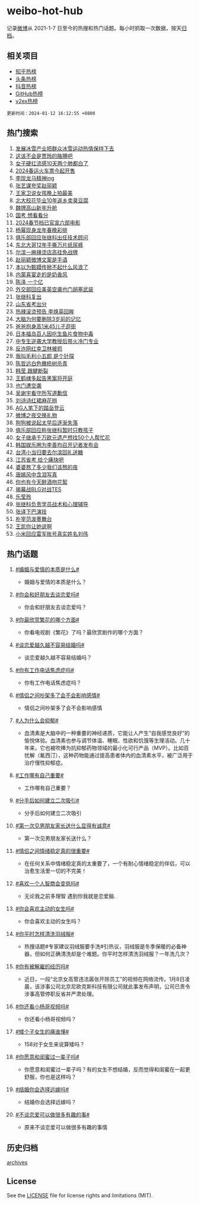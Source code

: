 # weibo-hot-hub

记录[微博](https://www.weibo.com)从 2021-1-7 日至今的热搜和热门话题。每小时抓取一次数据，按天[归档](archives)。

## 相关项目

- [知乎热榜](https://github.com/lonnyzhang423/zhihu-hot-hub)
- [头条热榜](https://github.com/lonnyzhang423/toutiao-hot-hub)
- [抖音热榜](https://github.com/lonnyzhang423/douyin-hot-hub)
- [GitHub热榜](https://github.com/lonnyzhang423/github-hot-hub)
- [v2ex热榜](https://github.com/lonnyzhang423/v2ex-hot-hub)


`更新时间：2024-01-12 16:12:55 +0800`

## 热门搜索

1. [发展冰雪产业把群众冰雪运动热情保持下去](https://m.weibo.cn/search?containerid=100103type%3D1%26t%3D10%26q%3D%23%E5%8F%91%E5%B1%95%E5%86%B0%E9%9B%AA%E4%BA%A7%E4%B8%9A%E6%8A%8A%E7%BE%A4%E4%BC%97%E5%86%B0%E9%9B%AA%E8%BF%90%E5%8A%A8%E7%83%AD%E6%83%85%E4%BF%9D%E6%8C%81%E4%B8%8B%E5%8E%BB%23&stream_entry_id=51&isnewpage=1&extparam=seat%3D1%26cate%3D10103%26q%3D%2523%25E5%258F%2591%25E5%25B1%2595%25E5%2586%25B0%25E9%259B%25AA%25E4%25BA%25A7%25E4%25B8%259A%25E6%258A%258A%25E7%25BE%25A4%25E4%25BC%2597%25E5%2586%25B0%25E9%259B%25AA%25E8%25BF%2590%25E5%258A%25A8%25E7%2583%25AD%25E6%2583%2585%25E4%25BF%259D%25E6%258C%2581%25E4%25B8%258B%25E5%258E%25BB%2523%26dgr%3D0%26pos%3D0%26filter_type%3Drealtimehot%26c_type%3D51%26stream_entry_id%3D51%26display_time%3D1705047174%26pre_seqid%3D170504717444707469219)
1. [这该不会是贾玲的胳膊吧](https://m.weibo.cn/search?containerid=100103type%3D1%26t%3D10%26q%3D%E8%BF%99%E8%AF%A5%E4%B8%8D%E4%BC%9A%E6%98%AF%E8%B4%BE%E7%8E%B2%E7%9A%84%E8%83%B3%E8%86%8A%E5%90%A7&stream_entry_id=31&isnewpage=1&extparam=seat%3D1%26cate%3D5001%26flag%3D1%26filter_type%3Drealtimehot%26stream_entry_id%3D31%26lcate%3D5001%26band_rank%3D1%26q%3D%25E8%25BF%2599%25E8%25AF%25A5%25E4%25B8%258D%25E4%25BC%259A%25E6%2598%25AF%25E8%25B4%25BE%25E7%258E%25B2%25E7%259A%2584%25E8%2583%25B3%25E8%2586%258A%25E5%2590%25A7%26dgr%3D0%26pos%3D0%26c_type%3D31%26realpos%3D1%26display_time%3D1705047174%26pre_seqid%3D170504717444707469219)
1. [女子硬扛流感10天两个肺都白了](https://m.weibo.cn/search?containerid=100103type%3D1%26t%3D10%26q%3D%23%E5%A5%B3%E5%AD%90%E7%A1%AC%E6%89%9B%E6%B5%81%E6%84%9F10%E5%A4%A9%E4%B8%A4%E4%B8%AA%E8%82%BA%E9%83%BD%E7%99%BD%E4%BA%86%23&stream_entry_id=31&isnewpage=1&extparam=seat%3D1%26cate%3D5001%26flag%3D2%26filter_type%3Drealtimehot%26stream_entry_id%3D31%26lcate%3D5001%26band_rank%3D2%26q%3D%2523%25E5%25A5%25B3%25E5%25AD%2590%25E7%25A1%25AC%25E6%2589%259B%25E6%25B5%2581%25E6%2584%259F10%25E5%25A4%25A9%25E4%25B8%25A4%25E4%25B8%25AA%25E8%2582%25BA%25E9%2583%25BD%25E7%2599%25BD%25E4%25BA%2586%2523%26dgr%3D0%26pos%3D1%26c_type%3D31%26realpos%3D2%26display_time%3D1705047174%26pre_seqid%3D170504717444707469219)
1. [2024春运火车票今起开售](https://m.weibo.cn/search?containerid=100103type%3D1%26t%3D10%26q%3D%232024%E6%98%A5%E8%BF%90%E7%81%AB%E8%BD%A6%E7%A5%A8%E4%BB%8A%E8%B5%B7%E5%BC%80%E5%94%AE%23&stream_entry_id=31&isnewpage=1&extparam=seat%3D1%26cate%3D5001%26flag%3D0%26filter_type%3Drealtimehot%26stream_entry_id%3D31%26lcate%3D5001%26band_rank%3D3%26q%3D%25232024%25E6%2598%25A5%25E8%25BF%2590%25E7%2581%25AB%25E8%25BD%25A6%25E7%25A5%25A8%25E4%25BB%258A%25E8%25B5%25B7%25E5%25BC%2580%25E5%2594%25AE%2523%26dgr%3D0%26pos%3D2%26c_type%3D31%26realpos%3D3%26display_time%3D1705047174%26pre_seqid%3D170504717444707469219)
1. [李现龙马精神ing](https://m.weibo.cn/search?containerid=100103type%3D1%26t%3D10%26q%3D%23%E6%9D%8E%E7%8E%B0%E9%BE%99%E9%A9%AC%E7%B2%BE%E7%A5%9Eing%23&stream_entry_id=31&isnewpage=1&extparam=seat%3D1%26cate%3D5001%26topic_ad%3D1%26filter_type%3Drealtimehot%26lcate%3D5001%26is_ad_pos%3D1%26q%3D%2523%25E6%259D%258E%25E7%258E%25B0%25E9%25BE%2599%25E9%25A9%25AC%25E7%25B2%25BE%25E7%25A5%259Eing%2523%26dgr%3D0%26stream_entry_id%3D31%26adid%3D218700%26c_type%3D31%26pos%3D3%26band_rank%3D4%26display_time%3D1705047174%26pre_seqid%3D170504717444707469219)
1. [张艺谋夸奖赵丽颖](https://m.weibo.cn/search?containerid=100103type%3D1%26t%3D10%26q%3D%23%E5%BC%A0%E8%89%BA%E8%B0%8B%E5%A4%B8%E5%A5%96%E8%B5%B5%E4%B8%BD%E9%A2%96%23&stream_entry_id=31&isnewpage=1&extparam=seat%3D1%26cate%3D5001%26flag%3D1%26filter_type%3Drealtimehot%26stream_entry_id%3D31%26lcate%3D5001%26band_rank%3D4%26q%3D%2523%25E5%25BC%25A0%25E8%2589%25BA%25E8%25B0%258B%25E5%25A4%25B8%25E5%25A5%2596%25E8%25B5%25B5%25E4%25B8%25BD%25E9%25A2%2596%2523%26dgr%3D0%26pos%3D4%26c_type%3D31%26realpos%3D4%26display_time%3D1705047174%26pre_seqid%3D170504717444707469219)
1. [王家卫说女孩晚上拍最美](https://m.weibo.cn/search?containerid=100103type%3D1%26t%3D10%26q%3D%23%E7%8E%8B%E5%AE%B6%E5%8D%AB%E8%AF%B4%E5%A5%B3%E5%AD%A9%E6%99%9A%E4%B8%8A%E6%8B%8D%E6%9C%80%E7%BE%8E%23&stream_entry_id=31&isnewpage=1&extparam=seat%3D1%26cate%3D5001%26flag%3D2%26filter_type%3Drealtimehot%26stream_entry_id%3D31%26lcate%3D5001%26band_rank%3D5%26q%3D%2523%25E7%258E%258B%25E5%25AE%25B6%25E5%258D%25AB%25E8%25AF%25B4%25E5%25A5%25B3%25E5%25AD%25A9%25E6%2599%259A%25E4%25B8%258A%25E6%258B%258D%25E6%259C%2580%25E7%25BE%258E%2523%26dgr%3D0%26pos%3D5%26c_type%3D31%26realpos%3D5%26display_time%3D1705047174%26pre_seqid%3D170504717444707469219)
1. [北大校花毕业10年返乡卖臭豆腐](https://m.weibo.cn/search?containerid=100103type%3D1%26t%3D10%26q%3D%23%E5%8C%97%E5%A4%A7%E6%A0%A1%E8%8A%B1%E6%AF%95%E4%B8%9A10%E5%B9%B4%E8%BF%94%E4%B9%A1%E5%8D%96%E8%87%AD%E8%B1%86%E8%85%90%23&stream_entry_id=31&isnewpage=1&extparam=seat%3D1%26cate%3D5001%26flag%3D0%26filter_type%3Drealtimehot%26stream_entry_id%3D31%26lcate%3D5001%26band_rank%3D6%26q%3D%2523%25E5%258C%2597%25E5%25A4%25A7%25E6%25A0%25A1%25E8%258A%25B1%25E6%25AF%2595%25E4%25B8%259A10%25E5%25B9%25B4%25E8%25BF%2594%25E4%25B9%25A1%25E5%258D%2596%25E8%2587%25AD%25E8%25B1%2586%25E8%2585%2590%2523%26dgr%3D0%26pos%3D6%26c_type%3D31%26realpos%3D6%26display_time%3D1705047174%26pre_seqid%3D170504717444707469219)
1. [魏牌高山新年升舱](https://m.weibo.cn/search?containerid=100103type%3D1%26t%3D10%26q%3D%23%E9%AD%8F%E7%89%8C%E9%AB%98%E5%B1%B1%E6%96%B0%E5%B9%B4%E5%8D%87%E8%88%B1%23&stream_entry_id=31&isnewpage=1&extparam=seat%3D1%26cate%3D5001%26topic_ad%3D1%26filter_type%3Drealtimehot%26lcate%3D5001%26is_ad_pos%3D1%26q%3D%2523%25E9%25AD%258F%25E7%2589%258C%25E9%25AB%2598%25E5%25B1%25B1%25E6%2596%25B0%25E5%25B9%25B4%25E5%258D%2587%25E8%2588%25B1%2523%26dgr%3D0%26stream_entry_id%3D31%26adid%3D218715%26c_type%3D31%26pos%3D7%26band_rank%3D7%26display_time%3D1705047174%26pre_seqid%3D170504717444707469219)
1. [国考 想看看分](https://m.weibo.cn/search?containerid=100103type%3D1%26t%3D10%26q%3D%E5%9B%BD%E8%80%83+%E6%83%B3%E7%9C%8B%E7%9C%8B%E5%88%86&stream_entry_id=31&isnewpage=1&extparam=seat%3D1%26cate%3D5001%26flag%3D1%26filter_type%3Drealtimehot%26stream_entry_id%3D31%26lcate%3D5001%26band_rank%3D7%26q%3D%25E5%259B%25BD%25E8%2580%2583%2520%25E6%2583%25B3%25E7%259C%258B%25E7%259C%258B%25E5%2588%2586%26dgr%3D0%26pos%3D8%26c_type%3D31%26realpos%3D7%26display_time%3D1705047174%26pre_seqid%3D170504717444707469219)
1. [2024春节档已官宣六部电影](https://m.weibo.cn/search?containerid=100103type%3D1%26t%3D10%26q%3D%232024%E6%98%A5%E8%8A%82%E6%A1%A3%E5%B7%B2%E5%AE%98%E5%AE%A3%E5%85%AD%E9%83%A8%E7%94%B5%E5%BD%B1%23&stream_entry_id=31&isnewpage=1&extparam=seat%3D1%26cate%3D5001%26flag%3D0%26filter_type%3Drealtimehot%26stream_entry_id%3D31%26lcate%3D5001%26band_rank%3D8%26q%3D%25232024%25E6%2598%25A5%25E8%258A%2582%25E6%25A1%25A3%25E5%25B7%25B2%25E5%25AE%2598%25E5%25AE%25A3%25E5%2585%25AD%25E9%2583%25A8%25E7%2594%25B5%25E5%25BD%25B1%2523%26dgr%3D0%26pos%3D9%26c_type%3D31%26realpos%3D8%26display_time%3D1705047174%26pre_seqid%3D170504717444707469219)
1. [杨幂现身龙年春晚彩排](https://m.weibo.cn/search?containerid=100103type%3D1%26t%3D10%26q%3D%23%E6%9D%A8%E5%B9%82%E7%8E%B0%E8%BA%AB%E9%BE%99%E5%B9%B4%E6%98%A5%E6%99%9A%E5%BD%A9%E6%8E%92%23&stream_entry_id=31&isnewpage=1&extparam=seat%3D1%26cate%3D5001%26flag%3D1%26filter_type%3Drealtimehot%26stream_entry_id%3D31%26lcate%3D5001%26band_rank%3D9%26q%3D%2523%25E6%259D%25A8%25E5%25B9%2582%25E7%258E%25B0%25E8%25BA%25AB%25E9%25BE%2599%25E5%25B9%25B4%25E6%2598%25A5%25E6%2599%259A%25E5%25BD%25A9%25E6%258E%2592%2523%26dgr%3D0%26pos%3D10%26c_type%3D31%26realpos%3D9%26display_time%3D1705047174%26pre_seqid%3D170504717444707469219)
1. [俱乐部回应张继科出任技术顾问](https://m.weibo.cn/search?containerid=100103type%3D1%26t%3D10%26q%3D%23%E4%BF%B1%E4%B9%90%E9%83%A8%E5%9B%9E%E5%BA%94%E5%BC%A0%E7%BB%A7%E7%A7%91%E5%87%BA%E4%BB%BB%E6%8A%80%E6%9C%AF%E9%A1%BE%E9%97%AE%23&stream_entry_id=31&isnewpage=1&extparam=seat%3D1%26cate%3D5001%26flag%3D1%26filter_type%3Drealtimehot%26stream_entry_id%3D31%26lcate%3D5001%26band_rank%3D10%26q%3D%2523%25E4%25BF%25B1%25E4%25B9%2590%25E9%2583%25A8%25E5%259B%259E%25E5%25BA%2594%25E5%25BC%25A0%25E7%25BB%25A7%25E7%25A7%2591%25E5%2587%25BA%25E4%25BB%25BB%25E6%258A%2580%25E6%259C%25AF%25E9%25A1%25BE%25E9%2597%25AE%2523%26dgr%3D0%26pos%3D11%26c_type%3D31%26realpos%3D10%26display_time%3D1705047174%26pre_seqid%3D170504717444707469219)
1. [东北大哥12年手撕万片纸尿裤](https://m.weibo.cn/search?containerid=100103type%3D1%26t%3D10%26q%3D%23%E4%B8%9C%E5%8C%97%E5%A4%A7%E5%93%A512%E5%B9%B4%E6%89%8B%E6%92%95%E4%B8%87%E7%89%87%E7%BA%B8%E5%B0%BF%E8%A3%A4%23&stream_entry_id=31&isnewpage=1&extparam=seat%3D1%26cate%3D5001%26flag%3D32768%26filter_type%3Drealtimehot%26stream_entry_id%3D31%26lcate%3D5001%26band_rank%3D11%26q%3D%2523%25E4%25B8%259C%25E5%258C%2597%25E5%25A4%25A7%25E5%2593%25A512%25E5%25B9%25B4%25E6%2589%258B%25E6%2592%2595%25E4%25B8%2587%25E7%2589%2587%25E7%25BA%25B8%25E5%25B0%25BF%25E8%25A3%25A4%2523%26dgr%3D0%26pos%3D12%26c_type%3D31%26realpos%3D11%26display_time%3D1705047174%26pre_seqid%3D170504717444707469219)
1. [尔滨一麻辣烫店高挂免战牌](https://m.weibo.cn/search?containerid=100103type%3D1%26t%3D10%26q%3D%23%E5%B0%94%E6%BB%A8%E4%B8%80%E9%BA%BB%E8%BE%A3%E7%83%AB%E5%BA%97%E9%AB%98%E6%8C%82%E5%85%8D%E6%88%98%E7%89%8C%23&stream_entry_id=31&isnewpage=1&extparam=seat%3D1%26cate%3D5001%26flag%3D32768%26filter_type%3Drealtimehot%26stream_entry_id%3D31%26lcate%3D5001%26band_rank%3D12%26q%3D%2523%25E5%25B0%2594%25E6%25BB%25A8%25E4%25B8%2580%25E9%25BA%25BB%25E8%25BE%25A3%25E7%2583%25AB%25E5%25BA%2597%25E9%25AB%2598%25E6%258C%2582%25E5%2585%258D%25E6%2588%2598%25E7%2589%258C%2523%26dgr%3D0%26pos%3D13%26c_type%3D31%26realpos%3D12%26display_time%3D1705047174%26pre_seqid%3D170504717444707469219)
1. [赵丽颖微博文案是手语](https://m.weibo.cn/search?containerid=100103type%3D1%26t%3D10%26q%3D%23%E8%B5%B5%E4%B8%BD%E9%A2%96%E5%BE%AE%E5%8D%9A%E6%96%87%E6%A1%88%E6%98%AF%E6%89%8B%E8%AF%AD%23&stream_entry_id=31&isnewpage=1&extparam=seat%3D1%26cate%3D5001%26flag%3D2%26filter_type%3Drealtimehot%26stream_entry_id%3D31%26lcate%3D5001%26band_rank%3D13%26q%3D%2523%25E8%25B5%25B5%25E4%25B8%25BD%25E9%25A2%2596%25E5%25BE%25AE%25E5%258D%259A%25E6%2596%2587%25E6%25A1%2588%25E6%2598%25AF%25E6%2589%258B%25E8%25AF%25AD%2523%26dgr%3D0%26pos%3D14%26c_type%3D31%26realpos%3D13%26display_time%3D1705047174%26pre_seqid%3D170504717444707469219)
1. [本以为甄嬛传掀不起什么风浪了](https://m.weibo.cn/search?containerid=100103type%3D1%26t%3D10%26q%3D%23%E6%9C%AC%E4%BB%A5%E4%B8%BA%E7%94%84%E5%AC%9B%E4%BC%A0%E6%8E%80%E4%B8%8D%E8%B5%B7%E4%BB%80%E4%B9%88%E9%A3%8E%E6%B5%AA%E4%BA%86%23&stream_entry_id=31&isnewpage=1&extparam=seat%3D1%26cate%3D5001%26flag%3D1%26filter_type%3Drealtimehot%26stream_entry_id%3D31%26lcate%3D5001%26band_rank%3D14%26q%3D%2523%25E6%259C%25AC%25E4%25BB%25A5%25E4%25B8%25BA%25E7%2594%2584%25E5%25AC%259B%25E4%25BC%25A0%25E6%258E%2580%25E4%25B8%258D%25E8%25B5%25B7%25E4%25BB%2580%25E4%25B9%2588%25E9%25A3%258E%25E6%25B5%25AA%25E4%25BA%2586%2523%26dgr%3D0%26pos%3D15%26c_type%3D31%26realpos%3D14%26display_time%3D1705047174%26pre_seqid%3D170504717444707469219)
1. [内蒙喜宴走的是奶香风](https://m.weibo.cn/search?containerid=100103type%3D1%26t%3D10%26q%3D%23%E5%86%85%E8%92%99%E5%96%9C%E5%AE%B4%E8%B5%B0%E7%9A%84%E6%98%AF%E5%A5%B6%E9%A6%99%E9%A3%8E%23&stream_entry_id=31&isnewpage=1&extparam=seat%3D1%26cate%3D5001%26filter_type%3Drealtimehot%26realpos%3D15%26lcate%3D5001%26band_rank%3D15%26q%3D%2523%25E5%2586%2585%25E8%2592%2599%25E5%2596%259C%25E5%25AE%25B4%25E8%25B5%25B0%25E7%259A%2584%25E6%2598%25AF%25E5%25A5%25B6%25E9%25A6%2599%25E9%25A3%258E%2523%26dgr%3D0%26stream_entry_id%3D31%26flag%3D0%26c_type%3D31%26adid%3D218810%26pos%3D16%26display_time%3D1705047174%26pre_seqid%3D170504717444707469219)
1. [陈泽 一个亿](https://m.weibo.cn/search?containerid=100103type%3D1%26t%3D10%26q%3D%E9%99%88%E6%B3%BD+%E4%B8%80%E4%B8%AA%E4%BA%BF&stream_entry_id=31&isnewpage=1&extparam=seat%3D1%26cate%3D5001%26flag%3D2%26filter_type%3Drealtimehot%26stream_entry_id%3D31%26lcate%3D5001%26band_rank%3D16%26q%3D%25E9%2599%2588%25E6%25B3%25BD%2520%25E4%25B8%2580%25E4%25B8%25AA%25E4%25BA%25BF%26dgr%3D0%26pos%3D17%26c_type%3D31%26realpos%3D16%26display_time%3D1705047174%26pre_seqid%3D170504717444707469219)
1. [外交部回应美英空袭也门胡塞武装](https://m.weibo.cn/search?containerid=100103type%3D1%26t%3D10%26q%3D%23%E5%A4%96%E4%BA%A4%E9%83%A8%E5%9B%9E%E5%BA%94%E7%BE%8E%E8%8B%B1%E7%A9%BA%E8%A2%AD%E4%B9%9F%E9%97%A8%E8%83%A1%E5%A1%9E%E6%AD%A6%E8%A3%85%23&stream_entry_id=31&isnewpage=1&extparam=seat%3D1%26cate%3D5001%26flag%3D1%26filter_type%3Drealtimehot%26stream_entry_id%3D31%26lcate%3D5001%26band_rank%3D17%26q%3D%2523%25E5%25A4%2596%25E4%25BA%25A4%25E9%2583%25A8%25E5%259B%259E%25E5%25BA%2594%25E7%25BE%258E%25E8%258B%25B1%25E7%25A9%25BA%25E8%25A2%25AD%25E4%25B9%259F%25E9%2597%25A8%25E8%2583%25A1%25E5%25A1%259E%25E6%25AD%25A6%25E8%25A3%2585%2523%26dgr%3D0%26pos%3D18%26c_type%3D31%26realpos%3D17%26display_time%3D1705047174%26pre_seqid%3D170504717444707469219)
1. [张继科复出](https://m.weibo.cn/search?containerid=100103type%3D1%26t%3D10%26q%3D%E5%BC%A0%E7%BB%A7%E7%A7%91%E5%A4%8D%E5%87%BA&stream_entry_id=31&isnewpage=1&extparam=seat%3D1%26cate%3D5001%26flag%3D2%26filter_type%3Drealtimehot%26stream_entry_id%3D31%26lcate%3D5001%26band_rank%3D18%26q%3D%25E5%25BC%25A0%25E7%25BB%25A7%25E7%25A7%2591%25E5%25A4%258D%25E5%2587%25BA%26dgr%3D0%26pos%3D19%26c_type%3D31%26realpos%3D18%26display_time%3D1705047174%26pre_seqid%3D170504717444707469219)
1. [山东省考出分](https://m.weibo.cn/search?containerid=100103type%3D1%26t%3D10%26q%3D%E5%B1%B1%E4%B8%9C%E7%9C%81%E8%80%83%E5%87%BA%E5%88%86&stream_entry_id=31&isnewpage=1&extparam=seat%3D1%26cate%3D5001%26flag%3D0%26filter_type%3Drealtimehot%26stream_entry_id%3D31%26lcate%3D5001%26band_rank%3D19%26q%3D%25E5%25B1%25B1%25E4%25B8%259C%25E7%259C%2581%25E8%2580%2583%25E5%2587%25BA%25E5%2588%2586%26dgr%3D0%26pos%3D20%26c_type%3D31%26realpos%3D19%26display_time%3D1705047174%26pre_seqid%3D170504717444707469219)
1. [热辣滚烫预告 李焕英回眸](https://m.weibo.cn/search?containerid=100103type%3D1%26t%3D10%26q%3D%E7%83%AD%E8%BE%A3%E6%BB%9A%E7%83%AB%E9%A2%84%E5%91%8A+%E6%9D%8E%E7%84%95%E8%8B%B1%E5%9B%9E%E7%9C%B8&stream_entry_id=31&isnewpage=1&extparam=seat%3D1%26cate%3D5001%26flag%3D0%26filter_type%3Drealtimehot%26stream_entry_id%3D31%26lcate%3D5001%26band_rank%3D20%26q%3D%25E7%2583%25AD%25E8%25BE%25A3%25E6%25BB%259A%25E7%2583%25AB%25E9%25A2%2584%25E5%2591%258A%2520%25E6%259D%258E%25E7%2584%2595%25E8%258B%25B1%25E5%259B%259E%25E7%259C%25B8%26dgr%3D0%26pos%3D21%26c_type%3D31%26realpos%3D20%26display_time%3D1705047174%26pre_seqid%3D170504717444707469219)
1. [大脑为何要删除3岁前的记忆](https://m.weibo.cn/search?containerid=100103type%3D1%26t%3D10%26q%3D%23%E5%A4%A7%E8%84%91%E4%B8%BA%E4%BD%95%E8%A6%81%E5%88%A0%E9%99%A43%E5%B2%81%E5%89%8D%E7%9A%84%E8%AE%B0%E5%BF%86%23&stream_entry_id=31&isnewpage=1&extparam=seat%3D1%26cate%3D5001%26flag%3D0%26filter_type%3Drealtimehot%26stream_entry_id%3D31%26lcate%3D5001%26band_rank%3D21%26q%3D%2523%25E5%25A4%25A7%25E8%2584%2591%25E4%25B8%25BA%25E4%25BD%2595%25E8%25A6%2581%25E5%2588%25A0%25E9%2599%25A43%25E5%25B2%2581%25E5%2589%258D%25E7%259A%2584%25E8%25AE%25B0%25E5%25BF%2586%2523%26dgr%3D0%26pos%3D22%26c_type%3D31%26realpos%3D21%26display_time%3D1705047174%26pre_seqid%3D170504717444707469219)
1. [爸爸抱身高1米45儿子逛街](https://m.weibo.cn/search?containerid=100103type%3D1%26t%3D10%26q%3D%23%E7%88%B8%E7%88%B8%E6%8A%B1%E8%BA%AB%E9%AB%981%E7%B1%B345%E5%84%BF%E5%AD%90%E9%80%9B%E8%A1%97%23&stream_entry_id=31&isnewpage=1&extparam=seat%3D1%26cate%3D5001%26flag%3D0%26filter_type%3Drealtimehot%26stream_entry_id%3D31%26lcate%3D5001%26band_rank%3D22%26q%3D%2523%25E7%2588%25B8%25E7%2588%25B8%25E6%258A%25B1%25E8%25BA%25AB%25E9%25AB%25981%25E7%25B1%25B345%25E5%2584%25BF%25E5%25AD%2590%25E9%2580%259B%25E8%25A1%2597%2523%26dgr%3D0%26pos%3D23%26c_type%3D31%26realpos%3D22%26display_time%3D1705047174%26pre_seqid%3D170504717444707469219)
1. [日本福岛百人因吃生鱼片食物中毒](https://m.weibo.cn/search?containerid=100103type%3D1%26t%3D10%26q%3D%23%E6%97%A5%E6%9C%AC%E7%A6%8F%E5%B2%9B%E7%99%BE%E4%BA%BA%E5%9B%A0%E5%90%83%E7%94%9F%E9%B1%BC%E7%89%87%E9%A3%9F%E7%89%A9%E4%B8%AD%E6%AF%92%23&stream_entry_id=31&isnewpage=1&extparam=seat%3D1%26cate%3D5001%26flag%3D0%26filter_type%3Drealtimehot%26stream_entry_id%3D31%26lcate%3D5001%26band_rank%3D23%26q%3D%2523%25E6%2597%25A5%25E6%259C%25AC%25E7%25A6%258F%25E5%25B2%259B%25E7%2599%25BE%25E4%25BA%25BA%25E5%259B%25A0%25E5%2590%2583%25E7%2594%259F%25E9%25B1%25BC%25E7%2589%2587%25E9%25A3%259F%25E7%2589%25A9%25E4%25B8%25AD%25E6%25AF%2592%2523%26dgr%3D0%26pos%3D24%26c_type%3D31%26realpos%3D23%26display_time%3D1705047174%26pre_seqid%3D170504717444707469219)
1. [中专生逆袭大学教授后带火冷门专业](https://m.weibo.cn/search?containerid=100103type%3D1%26t%3D10%26q%3D%23%E4%B8%AD%E4%B8%93%E7%94%9F%E9%80%86%E8%A2%AD%E5%A4%A7%E5%AD%A6%E6%95%99%E6%8E%88%E5%90%8E%E5%B8%A6%E7%81%AB%E5%86%B7%E9%97%A8%E4%B8%93%E4%B8%9A%23&stream_entry_id=31&isnewpage=1&extparam=seat%3D1%26cate%3D5001%26flag%3D1%26filter_type%3Drealtimehot%26stream_entry_id%3D31%26lcate%3D5001%26band_rank%3D24%26q%3D%2523%25E4%25B8%25AD%25E4%25B8%2593%25E7%2594%259F%25E9%2580%2586%25E8%25A2%25AD%25E5%25A4%25A7%25E5%25AD%25A6%25E6%2595%2599%25E6%258E%2588%25E5%2590%258E%25E5%25B8%25A6%25E7%2581%25AB%25E5%2586%25B7%25E9%2597%25A8%25E4%25B8%2593%25E4%25B8%259A%2523%26dgr%3D0%26pos%3D25%26c_type%3D31%26realpos%3D24%26display_time%3D1705047174%26pre_seqid%3D170504717444707469219)
1. [反诈网红幸卫林被抓](https://m.weibo.cn/search?containerid=100103type%3D1%26t%3D10%26q%3D%23%E5%8F%8D%E8%AF%88%E7%BD%91%E7%BA%A2%E5%B9%B8%E5%8D%AB%E6%9E%97%E8%A2%AB%E6%8A%93%23&stream_entry_id=31&isnewpage=1&extparam=seat%3D1%26cate%3D5001%26flag%3D0%26filter_type%3Drealtimehot%26stream_entry_id%3D31%26lcate%3D5001%26band_rank%3D25%26q%3D%2523%25E5%258F%258D%25E8%25AF%2588%25E7%25BD%2591%25E7%25BA%25A2%25E5%25B9%25B8%25E5%258D%25AB%25E6%259E%2597%25E8%25A2%25AB%25E6%258A%2593%2523%26dgr%3D0%26pos%3D26%26c_type%3D31%26realpos%3D25%26display_time%3D1705047174%26pre_seqid%3D170504717444707469219)
1. [我叫毛利小五郎 是个针探](https://m.weibo.cn/search?containerid=100103type%3D1%26t%3D10%26q%3D%E6%88%91%E5%8F%AB%E6%AF%9B%E5%88%A9%E5%B0%8F%E4%BA%94%E9%83%8E+%E6%98%AF%E4%B8%AA%E9%92%88%E6%8E%A2&stream_entry_id=31&isnewpage=1&extparam=seat%3D1%26cate%3D5001%26flag%3D1%26filter_type%3Drealtimehot%26stream_entry_id%3D31%26lcate%3D5001%26band_rank%3D26%26q%3D%25E6%2588%2591%25E5%258F%25AB%25E6%25AF%259B%25E5%2588%25A9%25E5%25B0%258F%25E4%25BA%2594%25E9%2583%258E%2520%25E6%2598%25AF%25E4%25B8%25AA%25E9%2592%2588%25E6%258E%25A2%26dgr%3D0%26pos%3D27%26c_type%3D31%26realpos%3D26%26display_time%3D1705047174%26pre_seqid%3D170504717444707469219)
1. [陈哲远白色橄榄树杀青](https://m.weibo.cn/search?containerid=100103type%3D1%26t%3D10%26q%3D%23%E9%99%88%E5%93%B2%E8%BF%9C%E7%99%BD%E8%89%B2%E6%A9%84%E6%A6%84%E6%A0%91%E6%9D%80%E9%9D%92%23&stream_entry_id=31&isnewpage=1&extparam=seat%3D1%26cate%3D5001%26flag%3D1%26filter_type%3Drealtimehot%26stream_entry_id%3D31%26lcate%3D5001%26band_rank%3D27%26q%3D%2523%25E9%2599%2588%25E5%2593%25B2%25E8%25BF%259C%25E7%2599%25BD%25E8%2589%25B2%25E6%25A9%2584%25E6%25A6%2584%25E6%25A0%2591%25E6%259D%2580%25E9%259D%2592%2523%26dgr%3D0%26pos%3D28%26c_type%3D31%26realpos%3D27%26display_time%3D1705047174%26pre_seqid%3D170504717444707469219)
1. [韩莹 跟腱断裂](https://m.weibo.cn/search?containerid=100103type%3D1%26t%3D10%26q%3D%E9%9F%A9%E8%8E%B9+%E8%B7%9F%E8%85%B1%E6%96%AD%E8%A3%82&stream_entry_id=31&isnewpage=1&extparam=seat%3D1%26cate%3D5001%26flag%3D0%26filter_type%3Drealtimehot%26stream_entry_id%3D31%26lcate%3D5001%26band_rank%3D28%26q%3D%25E9%259F%25A9%25E8%258E%25B9%2520%25E8%25B7%259F%25E8%2585%25B1%25E6%2596%25AD%25E8%25A3%2582%26dgr%3D0%26pos%3D29%26c_type%3D31%26realpos%3D28%26display_time%3D1705047174%26pre_seqid%3D170504717444707469219)
1. [王鹤棣多起告黑案将开庭](https://m.weibo.cn/search?containerid=100103type%3D1%26t%3D10%26q%3D%23%E7%8E%8B%E9%B9%A4%E6%A3%A3%E5%A4%9A%E8%B5%B7%E5%91%8A%E9%BB%91%E6%A1%88%E5%B0%86%E5%BC%80%E5%BA%AD%23&stream_entry_id=31&isnewpage=1&extparam=seat%3D1%26cate%3D5001%26flag%3D1%26filter_type%3Drealtimehot%26stream_entry_id%3D31%26lcate%3D5001%26band_rank%3D29%26q%3D%2523%25E7%258E%258B%25E9%25B9%25A4%25E6%25A3%25A3%25E5%25A4%259A%25E8%25B5%25B7%25E5%2591%258A%25E9%25BB%2591%25E6%25A1%2588%25E5%25B0%2586%25E5%25BC%2580%25E5%25BA%25AD%2523%26dgr%3D0%26pos%3D30%26c_type%3D31%26realpos%3D29%26display_time%3D1705047174%26pre_seqid%3D170504717444707469219)
1. [也门遭空袭](https://m.weibo.cn/search?containerid=100103type%3D1%26t%3D10%26q%3D%23%E4%B9%9F%E9%97%A8%E9%81%AD%E7%A9%BA%E8%A2%AD%23&stream_entry_id=31&isnewpage=1&extparam=seat%3D1%26cate%3D5001%26flag%3D0%26filter_type%3Drealtimehot%26stream_entry_id%3D31%26lcate%3D5001%26band_rank%3D30%26q%3D%2523%25E4%25B9%259F%25E9%2597%25A8%25E9%2581%25AD%25E7%25A9%25BA%25E8%25A2%25AD%2523%26dgr%3D0%26pos%3D31%26c_type%3D31%26realpos%3D30%26display_time%3D1705047174%26pre_seqid%3D170504717444707469219)
1. [吴谢宇看守所写道歉信](https://m.weibo.cn/search?containerid=100103type%3D1%26t%3D10%26q%3D%23%E5%90%B4%E8%B0%A2%E5%AE%87%E7%9C%8B%E5%AE%88%E6%89%80%E5%86%99%E9%81%93%E6%AD%89%E4%BF%A1%23&stream_entry_id=31&isnewpage=1&extparam=seat%3D1%26cate%3D5001%26flag%3D1%26filter_type%3Drealtimehot%26stream_entry_id%3D31%26lcate%3D5001%26band_rank%3D31%26q%3D%2523%25E5%2590%25B4%25E8%25B0%25A2%25E5%25AE%2587%25E7%259C%258B%25E5%25AE%2588%25E6%2589%2580%25E5%2586%2599%25E9%2581%2593%25E6%25AD%2589%25E4%25BF%25A1%2523%26dgr%3D0%26pos%3D32%26c_type%3D31%26realpos%3D31%26display_time%3D1705047174%26pre_seqid%3D170504717444707469219)
1. [刘诗诗红裙麻花辫](https://m.weibo.cn/search?containerid=100103type%3D1%26t%3D10%26q%3D%23%E5%88%98%E8%AF%97%E8%AF%97%E7%BA%A2%E8%A3%99%E9%BA%BB%E8%8A%B1%E8%BE%AB%23&stream_entry_id=31&isnewpage=1&extparam=seat%3D1%26cate%3D5001%26flag%3D1%26filter_type%3Drealtimehot%26stream_entry_id%3D31%26lcate%3D5001%26band_rank%3D32%26q%3D%2523%25E5%2588%2598%25E8%25AF%2597%25E8%25AF%2597%25E7%25BA%25A2%25E8%25A3%2599%25E9%25BA%25BB%25E8%258A%25B1%25E8%25BE%25AB%2523%26dgr%3D0%26pos%3D33%26c_type%3D31%26realpos%3D32%26display_time%3D1705047174%26pre_seqid%3D170504717444707469219)
1. [AG人笔下的踏岳登云](https://m.weibo.cn/search?containerid=100103type%3D1%26t%3D10%26q%3D%23AG%E4%BA%BA%E7%AC%94%E4%B8%8B%E7%9A%84%E8%B8%8F%E5%B2%B3%E7%99%BB%E4%BA%91%23&stream_entry_id=31&isnewpage=1&extparam=seat%3D1%26cate%3D5001%26flag%3D1%26filter_type%3Drealtimehot%26stream_entry_id%3D31%26lcate%3D5001%26band_rank%3D33%26q%3D%2523AG%25E4%25BA%25BA%25E7%25AC%2594%25E4%25B8%258B%25E7%259A%2584%25E8%25B8%258F%25E5%25B2%25B3%25E7%2599%25BB%25E4%25BA%2591%2523%26dgr%3D0%26pos%3D34%26c_type%3D31%26realpos%3D33%26display_time%3D1705047174%26pre_seqid%3D170504717444707469219)
1. [微博之夜交换礼物](https://m.weibo.cn/search?containerid=100103type%3D1%26t%3D10%26q%3D%23%E5%BE%AE%E5%8D%9A%E4%B9%8B%E5%A4%9C%E4%BA%A4%E6%8D%A2%E7%A4%BC%E7%89%A9%23&stream_entry_id=31&isnewpage=1&extparam=seat%3D1%26cate%3D5001%26flag%3D1%26filter_type%3Drealtimehot%26stream_entry_id%3D31%26lcate%3D5001%26band_rank%3D34%26q%3D%2523%25E5%25BE%25AE%25E5%258D%259A%25E4%25B9%258B%25E5%25A4%259C%25E4%25BA%25A4%25E6%258D%25A2%25E7%25A4%25BC%25E7%2589%25A9%2523%26dgr%3D0%26pos%3D35%26c_type%3D31%26realpos%3D34%26display_time%3D1705047174%26pre_seqid%3D170504717444707469219)
1. [狗狗被说起太早后逐渐失落](https://m.weibo.cn/search?containerid=100103type%3D1%26t%3D10%26q%3D%E7%8B%97%E7%8B%97%E8%A2%AB%E8%AF%B4%E8%B5%B7%E5%A4%AA%E6%97%A9%E5%90%8E%E9%80%90%E6%B8%90%E5%A4%B1%E8%90%BD&stream_entry_id=31&isnewpage=1&extparam=seat%3D1%26cate%3D5001%26flag%3D1%26filter_type%3Drealtimehot%26stream_entry_id%3D31%26lcate%3D5001%26band_rank%3D35%26q%3D%25E7%258B%2597%25E7%258B%2597%25E8%25A2%25AB%25E8%25AF%25B4%25E8%25B5%25B7%25E5%25A4%25AA%25E6%2597%25A9%25E5%2590%258E%25E9%2580%2590%25E6%25B8%2590%25E5%25A4%25B1%25E8%2590%25BD%26dgr%3D0%26pos%3D36%26c_type%3D31%26realpos%3D35%26display_time%3D1705047174%26pre_seqid%3D170504717444707469219)
1. [俱乐部回应称张继科暂时只教孩子](https://m.weibo.cn/search?containerid=100103type%3D1%26t%3D10%26q%3D%23%E4%BF%B1%E4%B9%90%E9%83%A8%E5%9B%9E%E5%BA%94%E7%A7%B0%E5%BC%A0%E7%BB%A7%E7%A7%91%E6%9A%82%E6%97%B6%E5%8F%AA%E6%95%99%E5%AD%A9%E5%AD%90%23&stream_entry_id=31&isnewpage=1&extparam=seat%3D1%26cate%3D5001%26flag%3D1%26filter_type%3Drealtimehot%26stream_entry_id%3D31%26lcate%3D5001%26band_rank%3D36%26q%3D%2523%25E4%25BF%25B1%25E4%25B9%2590%25E9%2583%25A8%25E5%259B%259E%25E5%25BA%2594%25E7%25A7%25B0%25E5%25BC%25A0%25E7%25BB%25A7%25E7%25A7%2591%25E6%259A%2582%25E6%2597%25B6%25E5%258F%25AA%25E6%2595%2599%25E5%25AD%25A9%25E5%25AD%2590%2523%26dgr%3D0%26pos%3D37%26c_type%3D31%26realpos%3D36%26display_time%3D1705047174%26pre_seqid%3D170504717444707469219)
1. [女子继承千万欧元遗产想找50个人帮忙花](https://m.weibo.cn/search?containerid=100103type%3D1%26t%3D10%26q%3D%23%E5%A5%B3%E5%AD%90%E7%BB%A7%E6%89%BF%E5%8D%83%E4%B8%87%E6%AC%A7%E5%85%83%E9%81%97%E4%BA%A7%E6%83%B3%E6%89%BE50%E4%B8%AA%E4%BA%BA%E5%B8%AE%E5%BF%99%E8%8A%B1%23&stream_entry_id=31&isnewpage=1&extparam=seat%3D1%26cate%3D5001%26flag%3D0%26filter_type%3Drealtimehot%26stream_entry_id%3D31%26lcate%3D5001%26band_rank%3D37%26q%3D%2523%25E5%25A5%25B3%25E5%25AD%2590%25E7%25BB%25A7%25E6%2589%25BF%25E5%258D%2583%25E4%25B8%2587%25E6%25AC%25A7%25E5%2585%2583%25E9%2581%2597%25E4%25BA%25A7%25E6%2583%25B3%25E6%2589%25BE50%25E4%25B8%25AA%25E4%25BA%25BA%25E5%25B8%25AE%25E5%25BF%2599%25E8%258A%25B1%2523%26dgr%3D0%26pos%3D38%26c_type%3D31%26realpos%3D37%26display_time%3D1705047174%26pre_seqid%3D170504717444707469219)
1. [韩国娱乐圈为李善均召开记者发布会](https://m.weibo.cn/search?containerid=100103type%3D1%26t%3D10%26q%3D%23%E9%9F%A9%E5%9B%BD%E5%A8%B1%E4%B9%90%E5%9C%88%E4%B8%BA%E6%9D%8E%E5%96%84%E5%9D%87%E5%8F%AC%E5%BC%80%E8%AE%B0%E8%80%85%E5%8F%91%E5%B8%83%E4%BC%9A%23&stream_entry_id=31&isnewpage=1&extparam=seat%3D1%26cate%3D5001%26flag%3D0%26filter_type%3Drealtimehot%26stream_entry_id%3D31%26lcate%3D5001%26band_rank%3D38%26q%3D%2523%25E9%259F%25A9%25E5%259B%25BD%25E5%25A8%25B1%25E4%25B9%2590%25E5%259C%2588%25E4%25B8%25BA%25E6%259D%258E%25E5%2596%2584%25E5%259D%2587%25E5%258F%25AC%25E5%25BC%2580%25E8%25AE%25B0%25E8%2580%2585%25E5%258F%2591%25E5%25B8%2583%25E4%25BC%259A%2523%26dgr%3D0%26pos%3D39%26c_type%3D31%26realpos%3D38%26display_time%3D1705047174%26pre_seqid%3D170504717444707469219)
1. [台湾小当归要去尔滨回礼送糖](https://m.weibo.cn/search?containerid=100103type%3D1%26t%3D10%26q%3D%23%E5%8F%B0%E6%B9%BE%E5%B0%8F%E5%BD%93%E5%BD%92%E8%A6%81%E5%8E%BB%E5%B0%94%E6%BB%A8%E5%9B%9E%E7%A4%BC%E9%80%81%E7%B3%96%23&stream_entry_id=31&isnewpage=1&extparam=seat%3D1%26cate%3D5001%26flag%3D32768%26filter_type%3Drealtimehot%26stream_entry_id%3D31%26lcate%3D5001%26band_rank%3D39%26q%3D%2523%25E5%258F%25B0%25E6%25B9%25BE%25E5%25B0%258F%25E5%25BD%2593%25E5%25BD%2592%25E8%25A6%2581%25E5%258E%25BB%25E5%25B0%2594%25E6%25BB%25A8%25E5%259B%259E%25E7%25A4%25BC%25E9%2580%2581%25E7%25B3%2596%2523%26dgr%3D0%26pos%3D40%26c_type%3D31%26realpos%3D39%26display_time%3D1705047174%26pre_seqid%3D170504717444707469219)
1. [江苏省考 给个痛快吧](https://m.weibo.cn/search?containerid=100103type%3D1%26t%3D10%26q%3D%E6%B1%9F%E8%8B%8F%E7%9C%81%E8%80%83+%E7%BB%99%E4%B8%AA%E7%97%9B%E5%BF%AB%E5%90%A7&stream_entry_id=31&isnewpage=1&extparam=seat%3D1%26cate%3D5001%26flag%3D1%26filter_type%3Drealtimehot%26stream_entry_id%3D31%26lcate%3D5001%26band_rank%3D40%26q%3D%25E6%25B1%259F%25E8%258B%258F%25E7%259C%2581%25E8%2580%2583%2520%25E7%25BB%2599%25E4%25B8%25AA%25E7%2597%259B%25E5%25BF%25AB%25E5%2590%25A7%26dgr%3D0%26pos%3D41%26c_type%3D31%26realpos%3D40%26display_time%3D1705047174%26pre_seqid%3D170504717444707469219)
1. [婆婆熬了多少我们该熬的夜](https://m.weibo.cn/search?containerid=100103type%3D1%26t%3D10%26q%3D%23%E5%A9%86%E5%A9%86%E7%86%AC%E4%BA%86%E5%A4%9A%E5%B0%91%E6%88%91%E4%BB%AC%E8%AF%A5%E7%86%AC%E7%9A%84%E5%A4%9C%23&stream_entry_id=31&isnewpage=1&extparam=seat%3D1%26cate%3D5001%26flag%3D0%26filter_type%3Drealtimehot%26stream_entry_id%3D31%26lcate%3D5001%26band_rank%3D41%26q%3D%2523%25E5%25A9%2586%25E5%25A9%2586%25E7%2586%25AC%25E4%25BA%2586%25E5%25A4%259A%25E5%25B0%2591%25E6%2588%2591%25E4%25BB%25AC%25E8%25AF%25A5%25E7%2586%25AC%25E7%259A%2584%25E5%25A4%259C%2523%26dgr%3D0%26pos%3D42%26c_type%3D31%26realpos%3D41%26display_time%3D1705047174%26pre_seqid%3D170504717444707469219)
1. [唐嫣风中含泪写真](https://m.weibo.cn/search?containerid=100103type%3D1%26t%3D10%26q%3D%E5%94%90%E5%AB%A3%E9%A3%8E%E4%B8%AD%E5%90%AB%E6%B3%AA%E5%86%99%E7%9C%9F&stream_entry_id=31&isnewpage=1&extparam=seat%3D1%26cate%3D5001%26flag%3D0%26filter_type%3Drealtimehot%26stream_entry_id%3D31%26lcate%3D5001%26band_rank%3D42%26q%3D%25E5%2594%2590%25E5%25AB%25A3%25E9%25A3%258E%25E4%25B8%25AD%25E5%2590%25AB%25E6%25B3%25AA%25E5%2586%2599%25E7%259C%259F%26dgr%3D0%26pos%3D43%26c_type%3D31%26realpos%3D42%26display_time%3D1705047174%26pre_seqid%3D170504717444707469219)
1. [你也有今天醉酒吻花絮](https://m.weibo.cn/search?containerid=100103type%3D1%26t%3D10%26q%3D%E4%BD%A0%E4%B9%9F%E6%9C%89%E4%BB%8A%E5%A4%A9%E9%86%89%E9%85%92%E5%90%BB%E8%8A%B1%E7%B5%AE&stream_entry_id=31&isnewpage=1&extparam=seat%3D1%26cate%3D5001%26flag%3D1%26filter_type%3Drealtimehot%26stream_entry_id%3D31%26lcate%3D5001%26band_rank%3D43%26q%3D%25E4%25BD%25A0%25E4%25B9%259F%25E6%259C%2589%25E4%25BB%258A%25E5%25A4%25A9%25E9%2586%2589%25E9%2585%2592%25E5%2590%25BB%25E8%258A%25B1%25E7%25B5%25AE%26dgr%3D0%26pos%3D44%26c_type%3D31%26realpos%3D43%26display_time%3D1705047174%26pre_seqid%3D170504717444707469219)
1. [揭幕战BLG对战TES](https://m.weibo.cn/search?containerid=100103type%3D1%26t%3D10%26q%3D%23%E6%8F%AD%E5%B9%95%E6%88%98BLG%E5%AF%B9%E6%88%98TES%23&stream_entry_id=31&isnewpage=1&extparam=seat%3D1%26cate%3D5001%26flag%3D1%26filter_type%3Drealtimehot%26stream_entry_id%3D31%26lcate%3D5001%26band_rank%3D44%26q%3D%2523%25E6%258F%25AD%25E5%25B9%2595%25E6%2588%2598BLG%25E5%25AF%25B9%25E6%2588%2598TES%2523%26dgr%3D0%26pos%3D45%26c_type%3D31%26realpos%3D44%26display_time%3D1705047174%26pre_seqid%3D170504717444707469219)
1. [乐莹玲](https://m.weibo.cn/search?containerid=100103type%3D1%26t%3D10%26q%3D%E4%B9%90%E8%8E%B9%E7%8E%B2&stream_entry_id=31&isnewpage=1&extparam=seat%3D1%26cate%3D5001%26flag%3D1%26filter_type%3Drealtimehot%26stream_entry_id%3D31%26lcate%3D5001%26band_rank%3D45%26q%3D%25E4%25B9%2590%25E8%258E%25B9%25E7%258E%25B2%26dgr%3D0%26pos%3D46%26c_type%3D31%26realpos%3D45%26display_time%3D1705047174%26pre_seqid%3D170504717444707469219)
1. [张继科负责学员战术和心理辅导](https://m.weibo.cn/search?containerid=100103type%3D1%26t%3D10%26q%3D%23%E5%BC%A0%E7%BB%A7%E7%A7%91%E8%B4%9F%E8%B4%A3%E5%AD%A6%E5%91%98%E6%88%98%E6%9C%AF%E5%92%8C%E5%BF%83%E7%90%86%E8%BE%85%E5%AF%BC%23&stream_entry_id=31&isnewpage=1&extparam=seat%3D1%26cate%3D5001%26flag%3D1%26filter_type%3Drealtimehot%26stream_entry_id%3D31%26lcate%3D5001%26band_rank%3D46%26q%3D%2523%25E5%25BC%25A0%25E7%25BB%25A7%25E7%25A7%2591%25E8%25B4%259F%25E8%25B4%25A3%25E5%25AD%25A6%25E5%2591%2598%25E6%2588%2598%25E6%259C%25AF%25E5%2592%258C%25E5%25BF%2583%25E7%2590%2586%25E8%25BE%2585%25E5%25AF%25BC%2523%26dgr%3D0%26pos%3D47%26c_type%3D31%26realpos%3D46%26display_time%3D1705047174%26pre_seqid%3D170504717444707469219)
1. [张译下巴演技](https://m.weibo.cn/search?containerid=100103type%3D1%26t%3D10%26q%3D%E5%BC%A0%E8%AF%91%E4%B8%8B%E5%B7%B4%E6%BC%94%E6%8A%80&stream_entry_id=31&isnewpage=1&extparam=seat%3D1%26cate%3D5001%26flag%3D1%26filter_type%3Drealtimehot%26stream_entry_id%3D31%26lcate%3D5001%26band_rank%3D47%26q%3D%25E5%25BC%25A0%25E8%25AF%2591%25E4%25B8%258B%25E5%25B7%25B4%25E6%25BC%2594%25E6%258A%2580%26dgr%3D0%26pos%3D48%26c_type%3D31%26realpos%3D47%26display_time%3D1705047174%26pre_seqid%3D170504717444707469219)
1. [朴宰范泼墨舞台](https://m.weibo.cn/search?containerid=100103type%3D1%26t%3D10%26q%3D%E6%9C%B4%E5%AE%B0%E8%8C%83%E6%B3%BC%E5%A2%A8%E8%88%9E%E5%8F%B0&stream_entry_id=31&isnewpage=1&extparam=seat%3D1%26cate%3D5001%26flag%3D1%26filter_type%3Drealtimehot%26stream_entry_id%3D31%26lcate%3D5001%26band_rank%3D48%26q%3D%25E6%259C%25B4%25E5%25AE%25B0%25E8%258C%2583%25E6%25B3%25BC%25E5%25A2%25A8%25E8%2588%259E%25E5%258F%25B0%26dgr%3D0%26pos%3D49%26c_type%3D31%26realpos%3D48%26display_time%3D1705047174%26pre_seqid%3D170504717444707469219)
1. [王凯你让她说啊](https://m.weibo.cn/search?containerid=100103type%3D1%26t%3D10%26q%3D%E7%8E%8B%E5%87%AF%E4%BD%A0%E8%AE%A9%E5%A5%B9%E8%AF%B4%E5%95%8A&stream_entry_id=31&isnewpage=1&extparam=seat%3D1%26cate%3D5001%26flag%3D1%26filter_type%3Drealtimehot%26stream_entry_id%3D31%26lcate%3D5001%26band_rank%3D49%26q%3D%25E7%258E%258B%25E5%2587%25AF%25E4%25BD%25A0%25E8%25AE%25A9%25E5%25A5%25B9%25E8%25AF%25B4%25E5%2595%258A%26dgr%3D0%26pos%3D50%26c_type%3D31%26realpos%3D49%26display_time%3D1705047174%26pre_seqid%3D170504717444707469219)
1. [小米回应雷军账号真实姓名刘伟](https://m.weibo.cn/search?containerid=100103type%3D1%26t%3D10%26q%3D%23%E5%B0%8F%E7%B1%B3%E5%9B%9E%E5%BA%94%E9%9B%B7%E5%86%9B%E8%B4%A6%E5%8F%B7%E7%9C%9F%E5%AE%9E%E5%A7%93%E5%90%8D%E5%88%98%E4%BC%9F%23&stream_entry_id=31&isnewpage=1&extparam=seat%3D1%26cate%3D5001%26flag%3D0%26filter_type%3Drealtimehot%26stream_entry_id%3D31%26lcate%3D5001%26band_rank%3D50%26q%3D%2523%25E5%25B0%258F%25E7%25B1%25B3%25E5%259B%259E%25E5%25BA%2594%25E9%259B%25B7%25E5%2586%259B%25E8%25B4%25A6%25E5%258F%25B7%25E7%259C%259F%25E5%25AE%259E%25E5%25A7%2593%25E5%2590%258D%25E5%2588%2598%25E4%25BC%259F%2523%26dgr%3D0%26pos%3D51%26c_type%3D31%26realpos%3D50%26display_time%3D1705047174%26pre_seqid%3D170504717444707469219)

## 热门话题

1. [#婚姻与爱情的本质是什么#](https://m.weibo.cn/search?containerid=231522type%3D1%26t%3D10%26q%3D%23%E5%A9%9A%E5%A7%BB%E4%B8%8E%E7%88%B1%E6%83%85%E7%9A%84%E6%9C%AC%E8%B4%A8%E6%98%AF%E4%BB%80%E4%B9%88%23&stream_entry_id=128&isnewpage=1&extparam=seat%3D1%26unitid%3D1704881162756%26c_type%3D128%26pos%3D1-0-0%26dgr%3D0%26cate%3D5004%26lcate%3D5004%26display_time%3D1705047175%26pre_seqid%3D170504717577202049149)
    - 婚姻与爱情的本质是什么？

1. [#你会和好朋友去谈恋爱吗#](https://m.weibo.cn/search?containerid=231522type%3D1%26t%3D10%26q%3D%23%E4%BD%A0%E4%BC%9A%E5%92%8C%E5%A5%BD%E6%9C%8B%E5%8F%8B%E5%8E%BB%E8%B0%88%E6%81%8B%E7%88%B1%E5%90%97%23&stream_entry_id=128&isnewpage=1&extparam=seat%3D1%26unitid%3D1704849959446%26c_type%3D128%26pos%3D1-0-1%26dgr%3D0%26cate%3D5004%26lcate%3D5004%26display_time%3D1705047175%26pre_seqid%3D170504717577202049149)
    - 你会和好朋友去谈恋爱吗？

1. [#你最欣赏繁花的哪个方面#](https://m.weibo.cn/search?containerid=231522type%3D1%26t%3D10%26q%3D%23%E4%BD%A0%E6%9C%80%E6%AC%A3%E8%B5%8F%E7%B9%81%E8%8A%B1%E7%9A%84%E5%93%AA%E4%B8%AA%E6%96%B9%E9%9D%A2%23&stream_entry_id=128&isnewpage=1&extparam=seat%3D1%26unitid%3D1704872158127%26c_type%3D128%26pos%3D1-0-2%26dgr%3D0%26cate%3D5004%26lcate%3D5004%26display_time%3D1705047175%26pre_seqid%3D170504717577202049149)
    - 你看电视剧《繁花》了吗？最欣赏剧作的哪个方面？

1. [#谈恋爱越久越不容易结婚吗#](https://m.weibo.cn/search?containerid=231522type%3D1%26t%3D10%26q%3D%23%E8%B0%88%E6%81%8B%E7%88%B1%E8%B6%8A%E4%B9%85%E8%B6%8A%E4%B8%8D%E5%AE%B9%E6%98%93%E7%BB%93%E5%A9%9A%E5%90%97%23&stream_entry_id=128&isnewpage=1&extparam=seat%3D1%26unitid%3D1704871559387%26c_type%3D128%26pos%3D1-0-3%26dgr%3D0%26cate%3D5004%26lcate%3D5004%26display_time%3D1705047175%26pre_seqid%3D170504717577202049149)
    - 谈恋爱越久越不容易结婚吗？

1. [#你有工作电话焦虑症吗#](https://m.weibo.cn/search?containerid=231522type%3D1%26t%3D10%26q%3D%23%E4%BD%A0%E6%9C%89%E5%B7%A5%E4%BD%9C%E7%94%B5%E8%AF%9D%E7%84%A6%E8%99%91%E7%97%87%E5%90%97%23&stream_entry_id=128&isnewpage=1&extparam=seat%3D1%26unitid%3D1704877884678%26c_type%3D128%26pos%3D1-0-4%26dgr%3D0%26cate%3D5004%26lcate%3D5004%26display_time%3D1705047175%26pre_seqid%3D170504717577202049149)
    - 你有工作电话焦虑症吗？

1. [#情侣之间吵架多了会不会影响感情#](https://m.weibo.cn/search?containerid=231522type%3D1%26t%3D10%26q%3D%23%E6%83%85%E4%BE%A3%E4%B9%8B%E9%97%B4%E5%90%B5%E6%9E%B6%E5%A4%9A%E4%BA%86%E4%BC%9A%E4%B8%8D%E4%BC%9A%E5%BD%B1%E5%93%8D%E6%84%9F%E6%83%85%23&stream_entry_id=128&isnewpage=1&extparam=seat%3D1%26unitid%3D1704792093809%26c_type%3D128%26pos%3D1-0-5%26dgr%3D0%26cate%3D5004%26lcate%3D5004%26display_time%3D1705047175%26pre_seqid%3D170504717577202049149)
    - 情侣之间吵架多了会不会影响感情

1. [#人为什么会抑郁#](https://m.weibo.cn/search?containerid=231522type%3D1%26t%3D10%26q%3D%23%E4%BA%BA%E4%B8%BA%E4%BB%80%E4%B9%88%E4%BC%9A%E6%8A%91%E9%83%81%23&stream_entry_id=128&isnewpage=1&extparam=seat%3D1%26unitid%3D1704881163792%26c_type%3D128%26pos%3D1-0-6%26dgr%3D0%26cate%3D5004%26lcate%3D5004%26display_time%3D1705047175%26pre_seqid%3D170504717577202049149)
    - 血清素是大脑中的一种重要的神经递质，它能让人产生“自我感觉良好”的愉悦体验。血清素也参与调节体温、睡眠、性欲和饥饿等生理活动。几十年来，它也被吹捧为抗抑郁药物领域的最小化可行产品（MVP）。比如百忧解（氟西汀），这种药物能通过提高患者体内的血清素水平，被广泛用于治疗慢性抑郁症。

1. [#工作哪有自己重要#](https://m.weibo.cn/search?containerid=231522type%3D1%26t%3D10%26q%3D%23%E5%B7%A5%E4%BD%9C%E5%93%AA%E6%9C%89%E8%87%AA%E5%B7%B1%E9%87%8D%E8%A6%81%23&stream_entry_id=128&isnewpage=1&extparam=seat%3D1%26unitid%3D1704949537973%26c_type%3D128%26pos%3D1-0-7%26dgr%3D0%26cate%3D5004%26lcate%3D5004%26display_time%3D1705047175%26pre_seqid%3D170504717577202049149)
    - 工作哪有自己重要？

1. [#分手后如何建立二次吸引#](https://m.weibo.cn/search?containerid=231522type%3D1%26t%3D10%26q%3D%23%E5%88%86%E6%89%8B%E5%90%8E%E5%A6%82%E4%BD%95%E5%BB%BA%E7%AB%8B%E4%BA%8C%E6%AC%A1%E5%90%B8%E5%BC%95%23&stream_entry_id=128&isnewpage=1&extparam=seat%3D1%26unitid%3D1704870666886%26c_type%3D128%26pos%3D1-0-8%26dgr%3D0%26cate%3D5004%26lcate%3D5004%26display_time%3D1705047175%26pre_seqid%3D170504717577202049149)
    - 分手后如何建立二次吸引

1. [#第一次见男朋友家长送什么显得有诚意#](https://m.weibo.cn/search?containerid=231522type%3D1%26t%3D10%26q%3D%23%E7%AC%AC%E4%B8%80%E6%AC%A1%E8%A7%81%E7%94%B7%E6%9C%8B%E5%8F%8B%E5%AE%B6%E9%95%BF%E9%80%81%E4%BB%80%E4%B9%88%E6%98%BE%E5%BE%97%E6%9C%89%E8%AF%9A%E6%84%8F%23&stream_entry_id=128&isnewpage=1&extparam=seat%3D1%26unitid%3D1704946836507%26c_type%3D128%26pos%3D1-0-9%26dgr%3D0%26cate%3D5004%26lcate%3D5004%26display_time%3D1705047175%26pre_seqid%3D170504717577202049149)
    - 第一次见男朋友家长送什么？

1. [#情侣之间情绪稳定真的很重要#](https://m.weibo.cn/search?containerid=231522type%3D1%26t%3D10%26q%3D%23%E6%83%85%E4%BE%A3%E4%B9%8B%E9%97%B4%E6%83%85%E7%BB%AA%E7%A8%B3%E5%AE%9A%E7%9C%9F%E7%9A%84%E5%BE%88%E9%87%8D%E8%A6%81%23&stream_entry_id=128&isnewpage=1&extparam=seat%3D1%26unitid%3D1704779493657%26c_type%3D128%26pos%3D1-0-10%26dgr%3D0%26cate%3D5004%26lcate%3D5004%26display_time%3D1705047175%26pre_seqid%3D170504717577202049149)
    - 在任何关系中情绪稳定真的太重要了，一个有耐心情绪稳定的伴侣，可以治愈生活里一切的不完美！

1. [#喜欢一个人智商会变低吗#](https://m.weibo.cn/search?containerid=231522type%3D1%26t%3D10%26q%3D%23%E5%96%9C%E6%AC%A2%E4%B8%80%E4%B8%AA%E4%BA%BA%E6%99%BA%E5%95%86%E4%BC%9A%E5%8F%98%E4%BD%8E%E5%90%97%23&stream_entry_id=128&isnewpage=1&extparam=seat%3D1%26unitid%3D1704783068038%26c_type%3D128%26pos%3D1-0-11%26dgr%3D0%26cate%3D5004%26lcate%3D5004%26display_time%3D1705047175%26pre_seqid%3D170504717577202049149)
    - 无论我之前多理智  遇到你我就是恋爱脑.

1. [#你会喜欢主动的女生吗#](https://m.weibo.cn/search?containerid=231522type%3D1%26t%3D10%26q%3D%23%E4%BD%A0%E4%BC%9A%E5%96%9C%E6%AC%A2%E4%B8%BB%E5%8A%A8%E7%9A%84%E5%A5%B3%E7%94%9F%E5%90%97%23&stream_entry_id=128&isnewpage=1&extparam=seat%3D1%26unitid%3D1704786077236%26c_type%3D128%26pos%3D1-0-12%26dgr%3D0%26cate%3D5004%26lcate%3D5004%26display_time%3D1705047175%26pre_seqid%3D170504717577202049149)
    - 你会喜欢主动的女生吗？

1. [#你平时怎样清洗羽绒服#](https://m.weibo.cn/search?containerid=231522type%3D1%26t%3D10%26q%3D%23%E4%BD%A0%E5%B9%B3%E6%97%B6%E6%80%8E%E6%A0%B7%E6%B8%85%E6%B4%97%E7%BE%BD%E7%BB%92%E6%9C%8D%23&stream_entry_id=128&isnewpage=1&extparam=seat%3D1%26unitid%3D1704789081364%26c_type%3D128%26pos%3D1-0-13%26dgr%3D0%26cate%3D5004%26lcate%3D5004%26display_time%3D1705047175%26pre_seqid%3D170504717577202049149)
    - 热搜话题#专家建议羽绒服要手洗#引热议，羽绒服是冬季保暖的必备神器，但如何正确清洗却是个难题。你平时怎样清洗羽绒服？一年洗几次？

1. [#你有被解雇的经历吗#](https://m.weibo.cn/search?containerid=231522type%3D1%26t%3D10%26q%3D%23%E4%BD%A0%E6%9C%89%E8%A2%AB%E8%A7%A3%E9%9B%87%E7%9A%84%E7%BB%8F%E5%8E%86%E5%90%97%23&stream_entry_id=128&isnewpage=1&extparam=seat%3D1%26unitid%3D1704794482090%26c_type%3D128%26pos%3D1-0-14%26dgr%3D0%26cate%3D5004%26lcate%3D5004%26display_time%3D1705047175%26pre_seqid%3D170504717577202049149)
    - 近日，一段“北京女高管违法嚣张开除员工”的视频在网络流传。1月8日凌晨，该涉事公司北京尼欧克斯科技有限公司就此事发布声明，公司已责令涉事高管停职反省并严肃处理。

1. [#你还看小杨哥视频吗#](https://m.weibo.cn/search?containerid=231522type%3D1%26t%3D10%26q%3D%23%E4%BD%A0%E8%BF%98%E7%9C%8B%E5%B0%8F%E6%9D%A8%E5%93%A5%E8%A7%86%E9%A2%91%E5%90%97%23&stream_entry_id=128&isnewpage=1&extparam=seat%3D1%26unitid%3D1704797193944%26c_type%3D128%26pos%3D1-0-15%26dgr%3D0%26cate%3D5004%26lcate%3D5004%26display_time%3D1705047175%26pre_seqid%3D170504717577202049149)
    - 你还看小杨哥视频吗？

1. [#矮个子女生的痛谁懂#](https://m.weibo.cn/search?containerid=231522type%3D1%26t%3D10%26q%3D%23%E7%9F%AE%E4%B8%AA%E5%AD%90%E5%A5%B3%E7%94%9F%E7%9A%84%E7%97%9B%E8%B0%81%E6%87%82%23&stream_entry_id=128&isnewpage=1&extparam=seat%3D1%26unitid%3D1704804675994%26c_type%3D128%26pos%3D1-0-16%26dgr%3D0%26cate%3D5004%26lcate%3D5004%26display_time%3D1705047175%26pre_seqid%3D170504717577202049149)
    - 158对于女生来说算矮吗？

1. [#你愿意和闺蜜过一辈子吗#](https://m.weibo.cn/search?containerid=231522type%3D1%26t%3D10%26q%3D%23%E4%BD%A0%E6%84%BF%E6%84%8F%E5%92%8C%E9%97%BA%E8%9C%9C%E8%BF%87%E4%B8%80%E8%BE%88%E5%AD%90%E5%90%97%23&stream_entry_id=128&isnewpage=1&extparam=seat%3D1%26unitid%3D1704875757520%26c_type%3D128%26pos%3D1-0-17%26dgr%3D0%26cate%3D5004%26lcate%3D5004%26display_time%3D1705047175%26pre_seqid%3D170504717577202049149)
    - 你愿意和闺蜜过一辈子吗？有的女生不想结婚，反而觉得和闺蜜在一起更舒服，你也是这样吗？

1. [#结婚你会选择远嫁吗#](https://m.weibo.cn/search?containerid=231522type%3D1%26t%3D10%26q%3D%23%E7%BB%93%E5%A9%9A%E4%BD%A0%E4%BC%9A%E9%80%89%E6%8B%A9%E8%BF%9C%E5%AB%81%E5%90%97%23&stream_entry_id=128&isnewpage=1&extparam=seat%3D1%26unitid%3D1704870361894%26c_type%3D128%26pos%3D1-0-18%26dgr%3D0%26cate%3D5004%26lcate%3D5004%26display_time%3D1705047175%26pre_seqid%3D170504717577202049149)
    - 结婚你会选择远嫁吗？

1. [#不谈恋爱可以做很多有趣的事#](https://m.weibo.cn/search?containerid=231522type%3D1%26t%3D10%26q%3D%23%E4%B8%8D%E8%B0%88%E6%81%8B%E7%88%B1%E5%8F%AF%E4%BB%A5%E5%81%9A%E5%BE%88%E5%A4%9A%E6%9C%89%E8%B6%A3%E7%9A%84%E4%BA%8B%23&stream_entry_id=128&isnewpage=1&extparam=seat%3D1%26unitid%3D1704865280259%26c_type%3D128%26pos%3D1-0-19%26dgr%3D0%26cate%3D5004%26lcate%3D5004%26display_time%3D1705047175%26pre_seqid%3D170504717577202049149)
    - 原来不谈恋爱可以做很多有趣的事情


## 历史归档

[archives](archives)

## License

See the [LICENSE](LICENSE) file for license rights and limitations (MIT).

